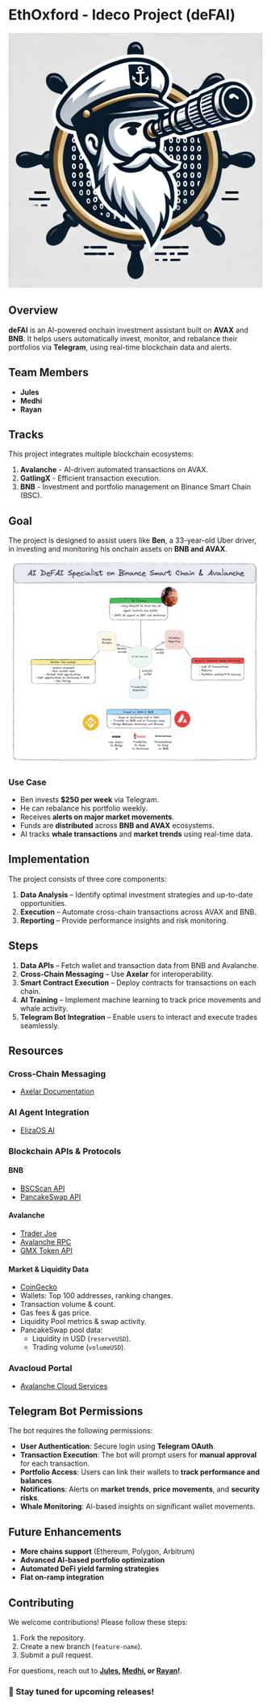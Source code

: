 # EthOxford - Ideco Project (deFAI)

![Project Logo](img/logo.png)

## Overview
**deFAI** is an AI-powered onchain investment assistant built on **AVAX** and **BNB**. It helps users automatically invest, monitor, and rebalance their portfolios via **Telegram**, using real-time blockchain data and alerts.

## Team Members
- **Jules**
- **Medhi**
- **Rayan**

## Tracks
This project integrates multiple blockchain ecosystems:
1. **Avalanche** - AI-driven automated transactions on AVAX.
2. **GatlingX** - Efficient transaction execution.
3. **BNB** - Investment and portfolio management on Binance Smart Chain (BSC).

## Goal
The project is designed to assist users like **Ben**, a 33-year-old Uber driver, in investing and monitoring his onchain assets on **BNB and AVAX**.

![Explanation_img](img/Explanation-AIAgent-Ideco.jpg)

### Use Case
- Ben invests **$250 per week** via Telegram.
- He can rebalance his portfolio weekly.
- Receives **alerts on major market movements**.
- Funds are **distributed** across **BNB and AVAX** ecosystems.
- AI tracks **whale transactions** and **market trends** using real-time data.

## Implementation
The project consists of three core components:
1. **Data Analysis** – Identify optimal investment strategies and up-to-date opportunities.
2. **Execution** – Automate cross-chain transactions across AVAX and BNB.
3. **Reporting** – Provide performance insights and risk monitoring.

## Steps
1. **Data APIs** – Fetch wallet and transaction data from BNB and Avalanche.
2. **Cross-Chain Messaging** – Use **Axelar** for interoperability.
3. **Smart Contract Execution** – Deploy contracts for transactions on each chain.
4. **AI Training** – Implement machine learning to track price movements and whale activity.
5. **Telegram Bot Integration** – Enable users to interact and execute trades seamlessly.

## Resources

### Cross-Chain Messaging
- [Axelar Documentation](https://docs.axelar.dev/)

### AI Agent Integration
- [ElizaOS AI](https://www.elizaos.ai/)

### Blockchain APIs & Protocols
#### **BNB**
- [BSCScan API](https://docs.bscscan.com/)
- [PancakeSwap API](https://thegraph.com/explorer/subgraphs/A1fvJWQLBeUAggX2WQTMm3FKjXTekNXo77ZySun4YN2m?view=Query&chain=arbitrum-one)

#### **Avalanche**
- [Trader Joe](https://traderjoexyz.com/)
- [Avalanche RPC](https://api.avax.network/ext/bc/C/rpc)
- [GMX Token API](https://gmx-avax-server.uc.r.appspot.com/tokens)

#### **Market & Liquidity Data**
- [CoinGecko](https://www.coingecko.com/)
- Wallets: Top 100 addresses, ranking changes.
- Transaction volume & count.
- Gas fees & gas price.
- Liquidity Pool metrics & swap activity.
- PancakeSwap pool data:
  - Liquidity in USD (`reserveUSD`).
  - Trading volume (`volumeUSD`).

### Avacloud Portal
- [Avalanche Cloud Services](https://avacloud.io/)

## Telegram Bot Permissions
The bot requires the following permissions:
- **User Authentication**: Secure login using **Telegram OAuth**.
- **Transaction Execution**: The bot will prompt users for **manual approval** for each transaction.
- **Portfolio Access**: Users can link their wallets to **track performance and balances**.
- **Notifications**: Alerts on **market trends**, **price movements**, and **security risks**.
- **Whale Monitoring**: AI-based insights on significant wallet movements.

## Future Enhancements
- **More chains support** (Ethereum, Polygon, Arbitrum)
- **Advanced AI-based portfolio optimization**
- **Automated DeFi yield farming strategies**
- **Fiat on-ramp integration**

## Contributing
We welcome contributions! Please follow these steps:
1. Fork the repository.
2. Create a new branch (`feature-name`).
3. Submit a pull request.

For questions, reach out to **[Jules](https://github.com/julesfoa), [Medhi](https://github.com/Dimeh91), or [Rayan](https://github.com/rayan-elidrissi)!**.

### 🚀 Stay tuned for upcoming releases!
